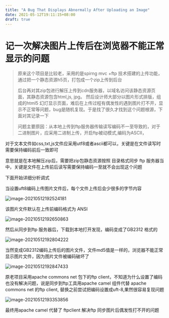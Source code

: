 ```yaml
---
title: "A Bug That Displays Abnormally After Uploading an Image"
date: 2021-05-12T19:11:15+08:00
draft: true
---
```


# 记一次解决图片上传后在浏览器不能正常显示的问题

> 原来这个项目是比较老，采用的是spirng mvc +ftp 技术搭建的上传功能，通过把一个静态资源h5页，打包成一个zip上传到后台
>
> 后台再对其zip包进行解压上传到cdn服务器，以域名访问该静态资源页面，其静态资源包含html,js, jpg。 然后设计师大部分以图片形式排版，组成的html5 幻灯显示页面，难后在上传过程有偶发性的遇到图片打不开，显示不正常等问题，bug是随机复现。于是找了很久才找到这个问题根源，下面对其记录一下
>
> 问题主要原因：从本地上传到ftp服务器传输读写编码不一至导致的，对于二进制图片，应采用二进制上传，开启ftp被动模式,编码为ASCII，

对于文本文件如css,txt,js文件应采用utf8或者ascii都可以，关键是在文件读写时需要保持编码前后一致即可

意思就是在本地解压zip后，需要把zip包静态资源按照 目录格式同步 ftp 服务器当中，关键是文件在上传前后读写需要保持编码一至就不会出现这个问题

下面开始详细分析调式

当设置uft8编码上传图片文件后，每个文件上传后会少很多的字节内容

![image-20210512192524181](../../../../images/a-bug-that-displays-abnormally-after-uploading-an-image.assets/image-20210512192524181.png)

该图片文件默认在上传前编码格式为 ANSI

![image-20210512192650863](../../../../images/a-bug-that-displays-abnormally-after-uploading-an-image.assets/image-20210512192650863.png)

然后从同步到ftp 服务器后，下载到本地打开发现，编码变成了GB2312 格式的

![image-20210512192804222](../../../../images/a-bug-that-displays-abnormally-after-uploading-an-image.assets/image-20210512192804222.png)



当然变成GB2312编码上传后的图片文件，文件md5值是一样的，浏览器不能正常显示图片文件，因为图片文件被编码破坏了

![image-20210512192847433](../../../../images/a-bug-that-displays-abnormally-after-uploading-an-image.assets/image-20210512192847433.png)

原老项目采用apache commons net 包下的ftp client，不知道为什么设置了编码也没有解决问题，说是同步到ftp工具用apache camel 组件代替 apache commons net 的ftp  client,  替换之前尝试把编码设置成uft-8,果然很容易复现问题

![image-20210512193353856](../../../../images/a-bug-that-displays-abnormally-after-uploading-an-image.assets/image-20210512193353856.png)

最终用apache camel 代替了 ftpclient 解决ftp 同步图片后偶发性打不开的问题

